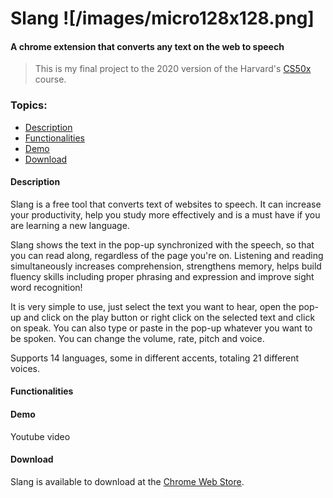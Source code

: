 # Slang ![/images/micro128x128.png]
#### A chrome extension that converts any text on the web to speech

> This is my final project to the 2020 version of the Harvard's [CS50x](https://cs50.harvard.edu/x/2020/) course.

### Topics:
  - [Description](#description)
  - [Functionalities](#functionalities)
  - [Demo](#demo)
  - [Download](#download)

#### Description

Slang is a free tool that converts text of websites to speech. It can increase your productivity, help you study more effectively and is a must have if you are learning a new language.

Slang shows the text in the pop-up synchronized with the speech, so that you can read along, regardless of the page you're on. Listening and reading simultaneously increases comprehension, strengthens memory, helps build fluency skills including proper phrasing and expression and improve sight word recognition!

It is very simple to use, just select the text you want to hear, open the pop-up and click on the play button or right click on the selected text and click on speak. You can also type or paste in the pop-up whatever you want to be spoken. You can change the volume, rate, pitch and voice.

Supports 14 languages, some in different accents, totaling 21 different voices.

#### Functionalities



#### Demo

Youtube video

#### Download

Slang is available to download at the [Chrome Web Store](https://chrome.google.com/webstore/detail/slang-text-to-speech/enkmbkhkbdiaafkmofbmdahclajelgfh).

